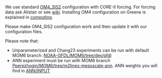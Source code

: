 We use standard [OM4_SIS2](https://github.com/NOAA-GFDL/MOM6-examples/tree/dev/gfdl/ice_ocean_SIS2/OM4_025) configuration with CORE-II forcing. For forcing data ask Alistair or see [wiki](https://github.com/NOAA-GFDL/MOM6-examples/wiki/Getting-started#downloading-input-data). Installing OM4 configuration on Greene is explained in [computing](https://github.com/Pperezhogin/computing/tree/OM4).

Please make OM4_SIS2 configuration work and then update it with our configuration files.

Please note that:
* Unparameterized and Chang23 experiments can be run with default MOM6 branch: [NOAA-GFDL/MOM6/tree/dev/gfdl](https://github.com/NOAA-GFDL/MOM6/tree/dev/gfdl) 
* ANN experiment must be run with MOM6 branch [Pperezhogin/MOM6/tree/m2lines-mesoscale-ann](https://github.com/Pperezhogin/MOM6/tree/m2lines-mesoscale-ann). ANN weights you will find in [ANN/INPUT](https://github.com/m2lines/ANN-momentum-mesoscale/tree/main/configurations/OM4/ANN/INPUT)
